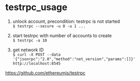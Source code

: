 # testrpc_usage

1. unlock account, precondition: testrpc is not started<br>
```$ testrpc --secure -u 0 -u 1 ...```

2. start testrpc with number of accounts to create<br>
```$ testrpc -a 10```

3. get network ID<br>
```$ curl -X POST --data '{"jsonrpc":"2.0","method":"net_version","params":[]}' http://localhost:8545```

https://github.com/ethereumjs/testrpc
